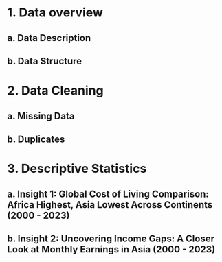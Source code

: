 # 1. Data overview
## a. Data Description
## b. Data Structure
# 2. Data Cleaning
## a. Missing Data
## b. Duplicates
# 3. Descriptive Statistics
## a. Insight 1: Global Cost of Living Comparison: Africa Highest, Asia Lowest Across Continents (2000 - 2023)
## b. Insight 2: Uncovering Income Gaps: A Closer Look at Monthly Earnings in Asia (2000 - 2023)

